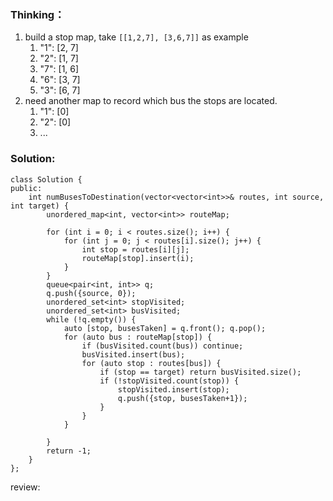 ### Thinking：

1. build a stop map, take `[[1,2,7], [3,6,7]]` as example
	1. "1": [2, 7]
	2. "2": [1, 7]
	3. "7": [1, 6]
	4. "6": [3, 7]
	5. "3": [6, 7]
2. need another map to record which bus the stops are located.
	1. "1": [0]
	2. "2": [0]
	3. ...

### Solution:

```
class Solution {
public:
    int numBusesToDestination(vector<vector<int>>& routes, int source, int target) {
        unordered_map<int, vector<int>> routeMap;

		for (int i = 0; i < routes.size(); i++) {
			for (int j = 0; j < routes[i].size(); j++) {
				int stop = routes[i][j];
				routeMap[stop].insert(i);
			}
		}
		queue<pair<int, int>> q;
		q.push({source, 0});
		unordered_set<int> stopVisited;
		unordered_set<int> busVisited;
		while (!q.empty()) {
			auto [stop, busesTaken] = q.front(); q.pop();
			for (auto bus : routeMap[stop]) {
				if (busVisited.count(bus)) continue;
				busVisited.insert(bus);
				for (auto stop : routes[bus]) {
					if (stop == target) return busVisited.size();
					if (!stopVisited.count(stop)) {
						stopVisited.insert(stop);
						q.push({stop, busesTaken+1});
					}
				}
			}
			
		}
        return -1;
    }
};
```

review: